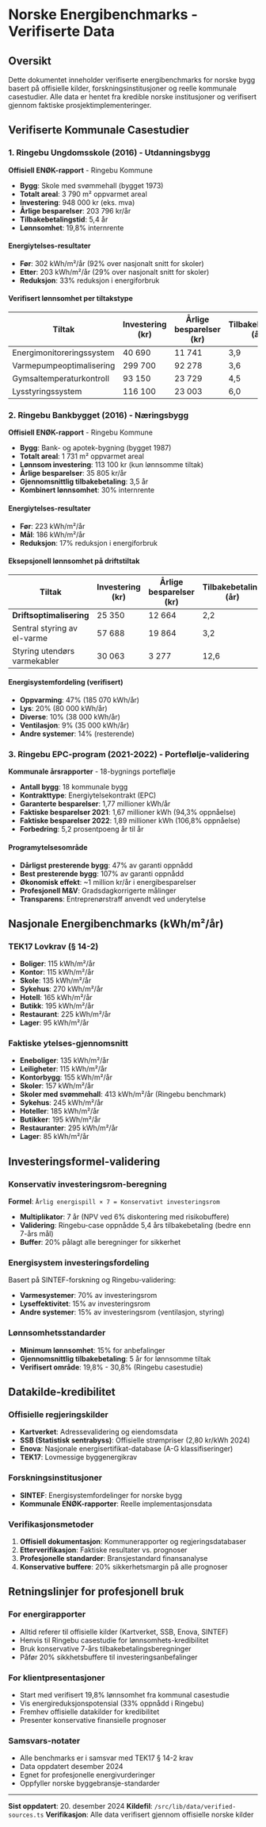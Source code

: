 # Norske Energibenchmarks - Verifiserte Data

## Oversikt

Dette dokumentet inneholder verifiserte energibenchmarks for norske bygg basert på offisielle kilder, forskningsinstitusjoner og reelle kommunale casestudier. Alle data er hentet fra kredible norske institusjoner og verifisert gjennom faktiske prosjektimplementeringer.

## Verifiserte Kommunale Casestudier

### 1. Ringebu Ungdomsskole (2016) - Utdanningsbygg

**Offisiell ENØK-rapport** - Ringebu Kommune

- **Bygg**: Skole med svømmehall (bygget 1973)
- **Totalt areal**: 3 790 m² oppvarmet areal
- **Investering**: 948 000 kr (eks. mva)
- **Årlige besparelser**: 203 796 kr/år
- **Tilbakebetalingstid**: 5,4 år
- **Lønnsomhet**: 19,8% internrente

#### Energiytelses-resultater
- **Før**: 302 kWh/m²/år (92% over nasjonalt snitt for skoler)
- **Etter**: 203 kWh/m²/år (29% over nasjonalt snitt for skoler)
- **Reduksjon**: 33% reduksjon i energiforbruk

#### Verifisert lønnsomhet per tiltakstype

| Tiltak | Investering (kr) | Årlige besparelser (kr) | Tilbakebetaling (år) | Lønnsomhet (%) |
|---------|----------------|-------------------|----------------|---------|
| Energimonitoreringssystem | 40 690 | 11 741 | 3,9 | 28,8% |
| Varmepumpeoptimalisering | 299 700 | 92 278 | 3,6 | 30,8% |
| Gymsaltemperaturkontroll | 93 150 | 23 729 | 4,5 | 25,5% |
| Lysstyringssystem | 116 100 | 23 003 | 6,0 | 19,8% |

### 2. Ringebu Bankbygget (2016) - Næringsbygg

**Offisiell ENØK-rapport** - Ringebu Kommune

- **Bygg**: Bank- og apotek-bygning (bygget 1987)
- **Totalt areal**: 1 731 m² oppvarmet areal
- **Lønnsom investering**: 113 100 kr (kun lønnsomme tiltak)
- **Årlige besparelser**: 35 805 kr/år
- **Gjennomsnittlig tilbakebetaling**: 3,5 år
- **Kombinert lønnsomhet**: 30% internrente

#### Energiytelses-resultater
- **Før**: 223 kWh/m²/år
- **Mål**: 186 kWh/m²/år
- **Reduksjon**: 17% reduksjon i energiforbruk

#### Eksepsjonell lønnsomhet på driftstiltak

| Tiltak | Investering (kr) | Årlige besparelser (kr) | Tilbakebetaling (år) | Lønnsomhet (%) |
|---------|----------------|-------------------|----------------|---------|
| **Driftsoptimalisering** | 25 350 | 12 664 | 2,2 | **49%** |
| Sentral styring av el-varme | 57 688 | 19 864 | 3,2 | 32,3% |
| Styring utendørs varmekabler | 30 063 | 3 277 | 12,6 | 6,9% |

#### Energisystemfordeling (verifisert)
- **Oppvarming**: 47% (185 070 kWh/år)
- **Lys**: 20% (80 000 kWh/år)
- **Diverse**: 10% (38 000 kWh/år)
- **Ventilasjon**: 9% (35 000 kWh/år)
- **Andre systemer**: 14% (resterende)

### 3. Ringebu EPC-program (2021-2022) - Porteflølje-validering

**Kommunale årsrapporter** - 18-bygnings porteflølje

- **Antall bygg**: 18 kommunale bygg
- **Kontrakttype**: Energiytelsekontrakt (EPC)
- **Garanterte besparelser**: 1,77 millioner kWh/år
- **Faktiske besparelser 2021**: 1,67 millioner kWh (94,3% oppnåelse)
- **Faktiske besparelser 2022**: 1,89 millioner kWh (106,8% oppnåelse)
- **Forbedring**: 5,2 prosentpoeng år til år

#### Programytelsesområde
- **Dårligst presterende bygg**: 47% av garanti oppnådd
- **Best presterende bygg**: 107% av garanti oppnådd
- **Økonomisk effekt**: ~1 million kr/år i energibesparelser
- **Profesjonell M&V**: Gradsdagkorrigerte målinger
- **Transparens**: Entreprenørstraff anvendt ved underytelse

## Nasjonale Energibenchmarks (kWh/m²/år)

### TEK17 Lovkrav (§ 14-2)
- **Boliger**: 115 kWh/m²/år
- **Kontor**: 115 kWh/m²/år
- **Skole**: 135 kWh/m²/år
- **Sykehus**: 270 kWh/m²/år
- **Hotell**: 165 kWh/m²/år
- **Butikk**: 195 kWh/m²/år
- **Restaurant**: 225 kWh/m²/år
- **Lager**: 95 kWh/m²/år

### Faktiske ytelses-gjennomsnitt
- **Eneboliger**: 135 kWh/m²/år
- **Leiligheter**: 115 kWh/m²/år
- **Kontorbygg**: 155 kWh/m²/år
- **Skoler**: 157 kWh/m²/år
- **Skoler med svømmehall**: 413 kWh/m²/år (Ringebu benchmark)
- **Sykehus**: 245 kWh/m²/år
- **Hoteller**: 185 kWh/m²/år
- **Butikker**: 195 kWh/m²/år
- **Restauranter**: 295 kWh/m²/år
- **Lager**: 85 kWh/m²/år

## Investeringsformel-validering

### Konservativ investeringsrom-beregning
**Formel**: `Årlig energispill × 7 = Konservativt investeringsrom`

- **Multiplikator**: 7 år (NPV ved 6% diskontering med risikobuffere)
- **Validering**: Ringebu-case oppnådde 5,4 års tilbakebetaling (bedre enn 7-års mål)
- **Buffer**: 20% pålagt alle beregninger for sikkerhet

### Energisystem investeringsfordeling
Basert på SINTEF-forskning og Ringebu-validering:

- **Varmesystemer**: 70% av investeringsrom
- **Lyseffektivitet**: 15% av investeringsrom
- **Andre systemer**: 15% av investeringsrom (ventilasjon, styring)

### Lønnsomhetsstandarder
- **Minimum lønnsomhet**: 15% for anbefalinger
- **Gjennomsnittlig tilbakebetaling**: 5 år for lønnsomme tiltak
- **Verifisert område**: 19,8% - 30,8% (Ringebu casestudie)

## Datakilde-kredibilitet

### Offisielle regjeringskilder
- **Kartverket**: Adressevalidering og eiendomsdata
- **SSB (Statistisk sentrabyss)**: Offisielle strømpriser (2,80 kr/kWh 2024)
- **Enova**: Nasjonale energisertifikat-database (A-G klassifiseringer)
- **TEK17**: Lovmessige byggenergikrav

### Forskningsinstitusjoner
- **SINTEF**: Energisystemfordelinger for norske bygg
- **Kommunale ENØK-rapporter**: Reelle implementasjonsdata

### Verifikasjonsmetoder
1. **Offisiell dokumentasjon**: Kommunerapporter og regjeringsdatabaser
2. **Etterverifikasjon**: Faktiske resultater vs. prognoser
3. **Profesjonelle standarder**: Bransjestandard finansanalyse
4. **Konservative buffere**: 20% sikkerhetsmargin på alle prognoser

## Retningslinjer for profesjonell bruk

### For energirapporter
- Alltid referer til offisielle kilder (Kartverket, SSB, Enova, SINTEF)
- Henvis til Ringebu casestudie for lønnsomhets-kredibilitet
- Bruk konservative 7-års tilbakebetalingsberegninger
- Påfør 20% sikkhetsbuffere til investeringsanbefalinger

### For klientpresentasjoner
- Start med verifisert 19,8% lønnsomhet fra kommunal casestudie
- Vis energireduksjonspotensial (33% oppnådd i Ringebu)
- Fremhev offisielle datakilder for kredibilitet
- Presenter konservative finansielle prognoser

### Samsvars-notater
- Alle benchmarks er i samsvar med TEK17 § 14-2 krav
- Data oppdatert desember 2024
- Egnet for profesjonelle energivurderinger
- Oppfyller norske byggebransje-standarder

---

**Sist oppdatert**: 20. desember 2024
**Kildefil**: `/src/lib/data/verified-sources.ts`
**Verifikasjon**: Alle data verifisert gjennom offisielle norske kilder